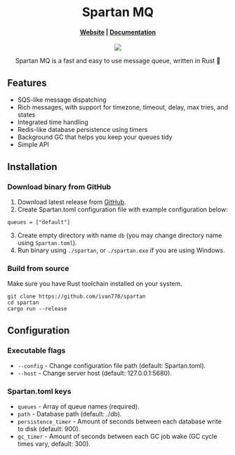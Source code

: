 <h1 align="center">Spartan MQ</h1>

<h4 align="center">
  <a href="https://ivan770.me/spartan">Website</a> |
  <a href="https://ivan770.github.io/spartan/spartan_lib/">Documentation</a>
</h4>

<p align="center">
  <img src="https://github.com/ivan770/spartan/workflows/Test%20workspace/badge.svg">
</p>

<p align="center">
  Spartan MQ is a fast and easy to use message queue, written in Rust 🦀
</p>

## Features
* SQS-like message dispatching
* Rich messages, with support for timezone, timeout, delay, max tries, and states
* Integrated time handling
* Redis-like database persistence using timers
* Background GC that helps you keep your queues tidy 
* Simple API

## Installation

### Download binary from GitHub

1. Download latest release from [GitHub](https://github.com/ivan770/spartan/releases/latest).
2. Create Spartan.toml configuration file with example configuration below:
```
queues = ["default"]
```
3. Create empty directory with name `db` (you may change directory name using `Spartan.toml`).
4. Run binary using `./spartan`, or `./spartan.exe` if you are using Windows.

### Build from source

Make sure you have Rust toolchain installed on your system.

```
git clone https://github.com/ivan770/spartan
cd spartan
cargo run --release
```

## Configuration

### Executable flags

* `--config` - Change configuration file path (default: Spartan.toml).
* `--host` - Change server host (default: 127.0.0.1:5680).

### Spartan.toml keys

* `queues` - Array of queue names (required).
* `path` - Database path (default: ./db).
* `persistence_timer` - Amount of seconds between each database write to disk (default: 900).
* `gc_timer` - Amount of seconds between each GC job wake (GC cycle times vary, default: 300).
